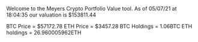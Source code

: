 Welcome to the Meyers Crypto Portfolio Value tool. 
As of 05/07/21 at 18:04:35 our valuation is $153811.44 

BTC Price = $57172.78
 ETH Price = $3457.28
BTC Holdings = 1.06BTC
 ETH holdings = 26.960005962ETH 
